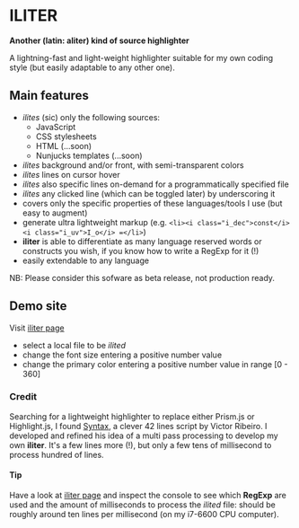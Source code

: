 # ILITER

__Another (latin: aliter) kind of source highlighter__

A lightning-fast and light-weight highlighter suitable for my own coding style (but easily adaptable to any other one).


## Main features

+ _ilites_ (sic) only the following sources:
  * JavaScript
  * CSS stylesheets
  * HTML (...soon)
  * Nunjucks templates (...soon)
+ _ilites_ background and/or front, with semi-transparent colors
+ _ilites_ lines on cursor hover
+ _ilites_ also specific lines on-demand for a programmatically specified file
+ _ilites_ any clicked line (which can be toggled later) by underscoring it
+ covers only the specific properties of these languages/tools I use (but easy to augment)
+ generate ultra lightweight markup (e.g. `<li><i class="i_dec">const</i> <i class="i_uv">I_o</i> =</li>`)
+ __iliter__ is able to differentiate as many language reserved words or constructs you wish, if you know how to write a RegExp for it (!)
+ easily extendable to any language


NB: Please consider this sofware as beta release, not production ready.


## Demo site

Visit [iliter page]

+ select a local file to be _ilited_
+ change the font size entering a positive number value
+ change the primary color entering a positive number value in range [0 - 360]


### Credit

Searching for a lightweight highlighter to replace either Prism.js or Highlight.js, I found [Syntax], a clever 42 lines script by Victor Ribeiro. I developed and refined his idea of a multi pass processing to develop my own __iliter__. It's a few lines more (!), but only a few tens of millisecond to process hundred of lines.

#### Tip

Have a look at [iliter page] and inspect the console to see which **RegExp** are used and the amount of milliseconds to process the _ilited_ file: should be roughly around ten lines per millisecond (on my i7-6600 CPU computer).


[iliter page]: https://iliter.netlify.app
[Syntax]: https://github.com/victorqribeiro/syntax